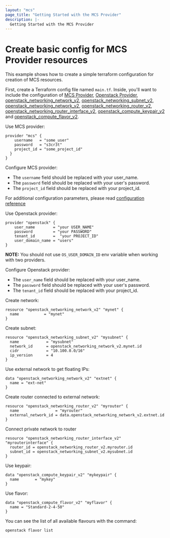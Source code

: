 ```yaml
---
layout: "mcs"
page_title: "Getting Started with the MCS Provider"
description: |-
  Getting Started with the MCS Provider
---
```


# Create basic config for MCS Provider resources

This example shows how to create a simple terraform configuration for creation of MCS resources.

First, create a Terraform config file named `main.tf`. Inside, you'll want to include the configuration of
[MCS Provider](https://registry.terraform.io/providers/MailRuCloudSolutions/mcs/latest/docs),
[Openstack Provider](https://www.terraform.io/docs/providers/openstack/index.html),
[openstack_networking_network_v2](https://www.terraform.io/docs/providers/openstack/d/networking_network_v2.html),
[openstack_networking_subnet_v2](https://www.terraform.io/docs/providers/openstack/r/networking_subnet_v2.html),
[openstack_networking_network_v2](https://www.terraform.io/docs/providers/openstack/d/networking_network_v2.html),
[openstack_networking_router_v2](https://www.terraform.io/docs/providers/openstack/r/networking_router_v2.html),
[openstack_networking_router_interface_v2](https://www.terraform.io/docs/providers/openstack/r/networking_router_interface_v2.html),
[openstack_compute_keypair_v2](https://www.terraform.io/docs/providers/openstack/d/compute_keypair_v2.html)
and [openstack_compute_flavor_v2](https://www.terraform.io/docs/providers/openstack/d/compute_flavor_v2.html).

Use MCS provider:

```hcl
provider "mcs" {
    username   = "some_user"
    password   = "s3cr3t"
    project_id = "some_project_id"
  }
}
```

Configure MCS provider:

* The `username` field should be replaced with your user_name.
* The `password` field should be replaced with your user's password.
* The `project_id` field should be replaced with your project_id.

For additional configuration parameters, please read [configuration reference](https://registry.terraform.io/providers/MailRuCloudSolutions/mcs/latest/docs#configuration-reference)

Use Openstack provider:

```hcl
provider "openstack" {
    user_name        = "your USER_NAME"
    password         = "your PASSWORD"
    tenant_id        =  "your PROJECT_ID"
    user_domain_name = "users"
}
```
**NOTE:** You should not use `OS_USER_DOMAIN_ID` env variable when working with two providers.

Configure Openstack provider:

* The `user_name` field should be replaced with your user_name.
* The `password` field should be replaced with your user's password.
* The `tenant_id` field should be replaced with your project_id.

Create network:
```hcl
resource "openstack_networking_network_v2" "mynet" {
  name           = "mynet"
}
```

Create subnet:

```hcl
resource "openstack_networking_subnet_v2" "mysubnet" {
  name            = "mysubnet"
  network_id      = openstack_networking_network_v2.mynet.id
  cidr            = "10.100.0.0/16"
  ip_version      = 4
}
```

Use external network to get floating IPs:

```hcl
data "openstack_networking_network_v2" "extnet" {
  name = "ext-net"
}
```

Create router connected to external network:

```hcl
resource "openstack_networking_router_v2" "myrouter" {
  name                = "myrouter"
  external_network_id = data.openstack_networking_network_v2.extnet.id
}
```

Connect private network to router

```hcl
resource "openstack_networking_router_interface_v2" "myrouterinterface" {
  router_id = openstack_networking_router_v2.myrouter.id
  subnet_id = openstack_networking_subnet_v2.mysubnet.id
}
```

Use keypair:

```hcl
data "openstack_compute_keypair_v2" "mykeypair" {
  name       = "mykey"
}
```

Use flavor:

```hcl
data "openstack_compute_flavor_v2" "myflavor" {
  name = "Standard-2-4-50"
}
```
 
You can see the list of all available flavours with the command:

```
openstack flavor list
```
